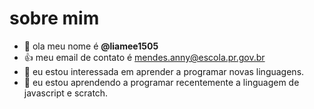 # sobre mim
- 👋 ola meu nome é **@liamee1505**
- :+1: meu email de contato é mendes.anny@escola.pr.gov.br
- 👀 eu estou interessada em aprender a programar novas linguagens.
- 🌱 eu estou aprendendo a programar recentemente a linguagem de javascript e scratch.


<!---
liamee1505/liamee1505 is a ✨ special ✨ repository because its `README.md` (this file) appears on your GitHub profile.
You can click the Preview link to take a look at your changes.
--->
